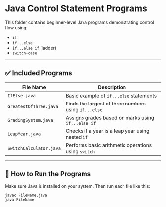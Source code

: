 # Java Control Statement Programs

This folder contains beginner-level Java programs demonstrating control flow using:

- `if`
- `if...else`
- `if...else if` (ladder)
- `switch-case`

---

## ✅ Included Programs

| File Name               | Description                                             |
|-------------------------|---------------------------------------------------------|
| `IfElse.java`           | Basic example of `if...else` statements                 |
| `GreatestOfThree.java`  | Finds the largest of three numbers using `if...else`   |
| `GradingSystem.java`    | Assigns grades based on marks using `if...else if`     |
| `LeapYear.java`         | Checks if a year is a leap year using nested `if`      |
| `SwitchCalculator.java` | Performs basic arithmetic operations using `switch`    |

---

## 🚀 How to Run the Programs

Make sure Java is installed on your system. Then run each file like this:

```bash
javac FileName.java
java FileName

